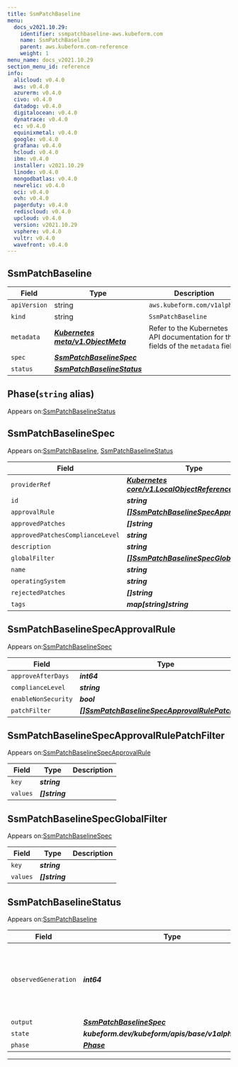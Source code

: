 ```yaml
---
title: SsmPatchBaseline
menu:
  docs_v2021.10.29:
    identifier: ssmpatchbaseline-aws.kubeform.com
    name: SsmPatchBaseline
    parent: aws.kubeform.com-reference
    weight: 1
menu_name: docs_v2021.10.29
section_menu_id: reference
info:
  alicloud: v0.4.0
  aws: v0.4.0
  azurerm: v0.4.0
  civo: v0.4.0
  datadog: v0.4.0
  digitalocean: v0.4.0
  dynatrace: v0.4.0
  ec: v0.4.0
  equinixmetal: v0.4.0
  google: v0.4.0
  grafana: v0.4.0
  hcloud: v0.4.0
  ibm: v0.4.0
  installer: v2021.10.29
  linode: v0.4.0
  mongodbatlas: v0.4.0
  newrelic: v0.4.0
  oci: v0.4.0
  ovh: v0.4.0
  pagerduty: v0.4.0
  rediscloud: v0.4.0
  upcloud: v0.4.0
  version: v2021.10.29
  vsphere: v0.4.0
  vultr: v0.4.0
  wavefront: v0.4.0
---
```


## SsmPatchBaseline
| Field | Type | Description |
| ------ | ----- | ----------- |
| `apiVersion` | string | `aws.kubeform.com/v1alpha1` |
|    `kind` | string | `SsmPatchBaseline` |
| `metadata` | ***[Kubernetes meta/v1.ObjectMeta](https://v1-18.docs.kubernetes.io/docs/reference/generated/kubernetes-api/v1.18/#objectmeta-v1-meta)***|Refer to the Kubernetes API documentation for the fields of the `metadata` field.|
| `spec` | ***[SsmPatchBaselineSpec](#ssmpatchbaselinespec)***||
| `status` | ***[SsmPatchBaselineStatus](#ssmpatchbaselinestatus)***||
## Phase(`string` alias)

Appears on:[SsmPatchBaselineStatus](#ssmpatchbaselinestatus)

## SsmPatchBaselineSpec

Appears on:[SsmPatchBaseline](#ssmpatchbaseline), [SsmPatchBaselineStatus](#ssmpatchbaselinestatus)

| Field | Type | Description |
| ------ | ----- | ----------- |
| `providerRef` | ***[Kubernetes core/v1.LocalObjectReference](https://v1-18.docs.kubernetes.io/docs/reference/generated/kubernetes-api/v1.18/#localobjectreference-v1-core)***||
| `id` | ***string***||
| `approvalRule` | ***[[]SsmPatchBaselineSpecApprovalRule](#ssmpatchbaselinespecapprovalrule)***| ***(Optional)*** |
| `approvedPatches` | ***[]string***| ***(Optional)*** |
| `approvedPatchesComplianceLevel` | ***string***| ***(Optional)*** |
| `description` | ***string***| ***(Optional)*** |
| `globalFilter` | ***[[]SsmPatchBaselineSpecGlobalFilter](#ssmpatchbaselinespecglobalfilter)***| ***(Optional)*** |
| `name` | ***string***||
| `operatingSystem` | ***string***| ***(Optional)*** |
| `rejectedPatches` | ***[]string***| ***(Optional)*** |
| `tags` | ***map[string]string***| ***(Optional)*** |
## SsmPatchBaselineSpecApprovalRule

Appears on:[SsmPatchBaselineSpec](#ssmpatchbaselinespec)

| Field | Type | Description |
| ------ | ----- | ----------- |
| `approveAfterDays` | ***int64***||
| `complianceLevel` | ***string***| ***(Optional)*** |
| `enableNonSecurity` | ***bool***| ***(Optional)*** |
| `patchFilter` | ***[[]SsmPatchBaselineSpecApprovalRulePatchFilter](#ssmpatchbaselinespecapprovalrulepatchfilter)***||
## SsmPatchBaselineSpecApprovalRulePatchFilter

Appears on:[SsmPatchBaselineSpecApprovalRule](#ssmpatchbaselinespecapprovalrule)

| Field | Type | Description |
| ------ | ----- | ----------- |
| `key` | ***string***||
| `values` | ***[]string***||
## SsmPatchBaselineSpecGlobalFilter

Appears on:[SsmPatchBaselineSpec](#ssmpatchbaselinespec)

| Field | Type | Description |
| ------ | ----- | ----------- |
| `key` | ***string***||
| `values` | ***[]string***||
## SsmPatchBaselineStatus

Appears on:[SsmPatchBaseline](#ssmpatchbaseline)

| Field | Type | Description |
| ------ | ----- | ----------- |
| `observedGeneration` | ***int64***| ***(Optional)*** Resource generation, which is updated on mutation by the API Server.|
| `output` | ***[SsmPatchBaselineSpec](#ssmpatchbaselinespec)***| ***(Optional)*** |
| `state` | ***kubeform.dev/kubeform/apis/base/v1alpha1.State***| ***(Optional)*** |
| `phase` | ***[Phase](#phase)***| ***(Optional)*** |
---
